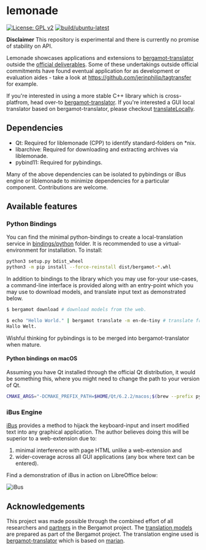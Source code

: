 # lemonade

[![License: GPL v2](https://img.shields.io/badge/License-GPL%20v2-blue.svg)](https://www.gnu.org/licenses/old-licenses/gpl-2.0.en.html) 
[![build/ubuntu-latest](https://github.com/jerinphilip/lemonade/actions/workflows/main.yml/badge.svg)](./.github/workflows/main.yml)

**Disclaimer** This repository is experimental and there is currently no
promise of stability on API. 

Lemonade showcases applications and extensions to
[bergamot-translator](https://github.com/browsermt/bergamot-translator) outside
the [official deliverables](https://browser.mt/deliverables). Some of these
undertakings outside official commitments have found eventual application for
as development or evaluation aides - take a look at
https://github.com/jerinphilip/tagtransfer for example.

If you're interested in using a more stable C++ library which is
cross-platfrom, head over-to [bergamot-translator](https://github.com/browsermt/bergamot-translator). If
you're interested a GUI local translator based on bergamot-translator, please
checkout [translateLocally](https://github.com/XapaJIaMnu/translateLocally).

## Dependencies

- Qt: Required for liblemonade (CPP) to identify standard-folders on \*nix.
- libarchive: Required for downloading and extracting archives via liblemonade.
- pybind11: Required for pybindings.

Many of the above dependencies can be isolated to pybindings or iBus engine or
liblemonade to minimize dependencies for a particular component. Contributions
are welcome.

## Available features

### Python Bindings

You can find the minimal python-bindings to create a local-translation service
in [bindings/python](./bindings/python) folder. 
It is recommended to use a virtual-environment for installation. To install:

```bash
python3 setup.py bdist_wheel
python3 -m pip install --force-reinstall dist/bergamot-*.whl
```

In addition to bindings to the library which you may use for-your use-cases, a
command-line interface is provided along with an entry-point which you may use
to download models, and translate input text as demonstrated below.

```bash
$ bergamot download # download models from the web.

$ echo "Hello World." | bergamot translate -m en-de-tiny # translate from stdin
Hallo Welt.

```

Wishful thinking for pybindings is to be merged into bergamot-translator when
mature.

#### Python bindings on macOS

Assuming you have Qt installed through the official Qt distribution, it would
be something this, where you might need to change the path to your version of
Qt.

```sh
CMAKE_ARGS="-DCMAKE_PREFIX_PATH=$HOME/Qt/6.2.2/macos;$(brew --prefix pybind11)" pip3 install path/to/lemonade
```

### iBus Engine

[iBus](https://en.wikipedia.org/wiki/Intelligent_Input_Bus) provides a method
to hijack the keyboard-input and insert modified text into any graphical
application. The author believes doing this will be superior to a web-extension
due to:

1. minimal interference with page HTML unlike a web-extension and
2. wider-coverage across all GUI applications (any box where text can be entered).

Find a demonstration of iBus in action on LibreOffice below:

![iBus](https://user-images.githubusercontent.com/727292/147791520-b3732b87-a142-4f95-b1a9-75e49e9488df.gif)

## Acknowledgements

This project was made possible through the combined effort of all researchers
and [partners](https://browser.mt/partners/) in the Bergamot project. The
[translation models](https://github.com/browsermt/students) are prepared as
part of the Bergamot project. The translation engine used is
[bergamot-translator](https://github.com/browsermt/bergamot-translator) which
is based on [marian](https://github.com/marian-nmt/marian-dev).

